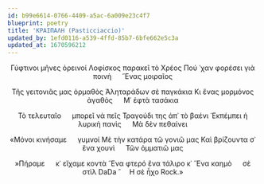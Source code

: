 ```yaml
---
id: b99e6614-0766-4409-a5ac-6a009e23c4f7
blueprint: poetry
title: 'ΚΡΑΙΠΑΛΗ (Pasticciaccio)'
updated_by: 1efd0116-a539-4ffd-85b7-6bfe662e5c3a
updated_at: 1670596212
---
```

<div align="center">

Γύφτινοι μῆνες ὀρεινοί
Λοφίσκος παρακεῖ τὸ Χρέος
Πού ᾿χαν φορέσει γιὰ ποινὴ
&emsp; ῞Ενας μοιραῖος
 
Τῆς γειτονιᾶς μας ὀρμαθὸς
Ἀληταράδων σὲ παγκάκια
Κι ἕνας μορμόνος ἀγαθὸς
&emsp; Μ᾿ ἑφτὰ τασάκια

Τὸ τελευταῖο &emsp; μπορεῖ νὰ πεῖς
Τραγούδι της ἀπ᾿ τὸ βαένι
᾿Εκπέμπει ἡ λυρικὴ πανὶς
&emsp; Μὰ δὲν πεθαίνει

«Μόνοι κινήσαμε &emsp; γυμνοί
Μὲ τὴν κατάρα τῶ γονιῶ μας
Καὶ βρίζουντα σ᾿ ἕνα χουνὶ
&emsp; Τῶν ὀμματιῶ μας

»Πήραμε &emsp; κ᾿ εἴχαμε κοντὰ
῞Ενα φτερό ἕνα τάλιρο κ᾿
῞Ενα καημὸ &emsp; σὲ στὶλ DaDa
῍&emsp; Η σὲ ἦχο Rock.»
  
 </div>